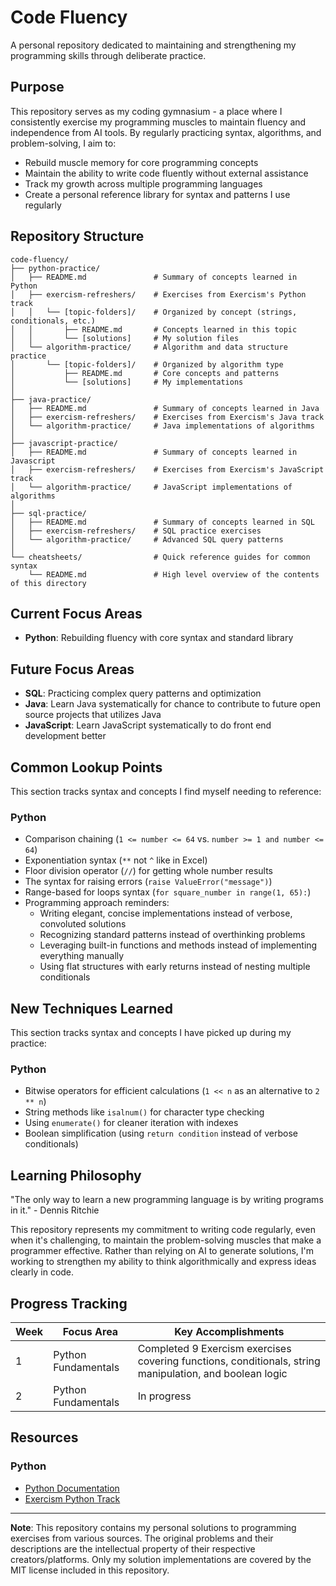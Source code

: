# Code Fluency

A personal repository dedicated to maintaining and strengthening my programming skills through deliberate practice.

## Purpose

This repository serves as my coding gymnasium - a place where I consistently exercise my programming muscles to maintain fluency and independence from AI tools. By regularly practicing syntax, algorithms, and problem-solving, I aim to:

- Rebuild muscle memory for core programming concepts
- Maintain the ability to write code fluently without external assistance
- Track my growth across multiple programming languages
- Create a personal reference library for syntax and patterns I use regularly

## Repository Structure

```
code-fluency/
├── python-practice/
│   ├── README.md               # Summary of concepts learned in Python
│   ├── exercism-refreshers/    # Exercises from Exercism's Python track
│   │   └── [topic-folders]/    # Organized by concept (strings, conditionals, etc.)
│   │       ├── README.md       # Concepts learned in this topic
│   │       └── [solutions]     # My solution files
│   └── algorithm-practice/     # Algorithm and data structure practice
│       └── [topic-folders]/    # Organized by algorithm type
│           ├── README.md       # Core concepts and patterns
│           └── [solutions]     # My implementations
│
├── java-practice/
│   ├── README.md               # Summary of concepts learned in Java
│   ├── exercism-refreshers/    # Exercises from Exercism's Java track
│   └── algorithm-practice/     # Java implementations of algorithms
│
├── javascript-practice/
│   ├── README.md               # Summary of concepts learned in Javascript
│   ├── exercism-refreshers/    # Exercises from Exercism's JavaScript track
│   └── algorithm-practice/     # JavaScript implementations of algorithms
│
├── sql-practice/
│   ├── README.md               # Summary of concepts learned in SQL
│   ├── exercism-refreshers/    # SQL practice exercises
│   └── algorithm-practice/     # Advanced SQL query patterns
│
└── cheatsheets/                # Quick reference guides for common syntax
    └── README.md               # High level overview of the contents of this directory
```

## Current Focus Areas

- **Python**: Rebuilding fluency with core syntax and standard library

## Future Focus Areas

- **SQL**: Practicing complex query patterns and optimization
- **Java**: Learn Java systematically for chance to contribute to future open source projects that utilizes Java
- **JavaScript**: Learn JavaScript systematically to do front end development better

## Common Lookup Points

This section tracks syntax and concepts I find myself needing to reference:

### Python
- Comparison chaining (`1 <= number <= 64` vs. `number >= 1 and number <= 64`)
- Exponentiation syntax (`**` not `^` like in Excel)
- Floor division operator (`//`) for getting whole number results
- The syntax for raising errors (`raise ValueError("message")`)
- Range-based for loops syntax (`for square_number in range(1, 65):`)
- Programming approach reminders:
  - Writing elegant, concise implementations instead of verbose, convoluted solutions
  - Recognizing standard patterns instead of overthinking problems
  - Leveraging built-in functions and methods instead of implementing everything manually
  - Using flat structures with early returns instead of nesting multiple conditionals

## New Techniques Learned

This section tracks syntax and concepts I have picked up during my practice:

### Python
- Bitwise operators for efficient calculations (`1 << n` as an alternative to `2 ** n`)
- String methods like `isalnum()` for character type checking
- Using `enumerate()` for cleaner iteration with indexes
- Boolean simplification (using `return condition` instead of verbose conditionals)

## Learning Philosophy

"The only way to learn a new programming language is by writing programs in it." - Dennis Ritchie

This repository represents my commitment to writing code regularly, even when it's challenging, to maintain the problem-solving muscles that make a programmer effective. Rather than relying on AI to generate solutions, I'm working to strengthen my ability to think algorithmically and express ideas clearly in code.

## Progress Tracking

| Week | Focus Area | Key Accomplishments |
|------|------------|---------------------|
| 1    | Python Fundamentals | Completed 9 Exercism exercises covering functions, conditionals, string manipulation, and boolean logic |
| 2    | Python Fundamentals | In progress |

## Resources

### Python
- [Python Documentation](https://docs.python.org/3/)
- [Exercism Python Track](https://exercism.org/tracks/python)

---

**Note**: This repository contains my personal solutions to programming exercises from various sources. The original problems and their descriptions are the intellectual property of their respective creators/platforms. Only my solution implementations are covered by the MIT license included in this repository.

